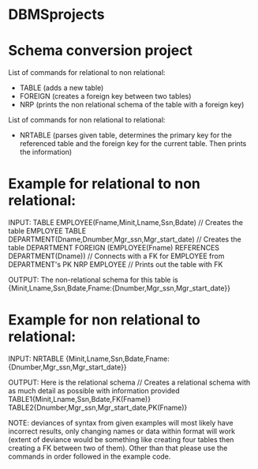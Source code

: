 # DBMSprojects

# Schema conversion project
List of commands for relational to non relational:
- TABLE (adds a new table)
- FOREIGN (creates a foreign key between two tables)
- NRP (prints the non relational schema of the table with a foreign key)

List of commands for non relational to relational:
- NRTABLE (parses given table, determines the primary key for the referenced table and the foreign key for the current table. Then prints the information)

# Example for relational to non relational:

INPUT:
TABLE EMPLOYEE(Fname,Minit,Lname,Ssn,Bdate) // Creates the table EMPLOYEE
TABLE DEPARTMENT(Dname,Dnumber,Mgr_ssn,Mgr_start_date) // Creates the table DEPARTMENT
FOREIGN (EMPLOYEE(Fname) REFERENCES DEPARTMENT(Dname)) // Connects with a FK for EMPLOYEE from DEPARTMENT's PK
NRP EMPLOYEE // Prints out the table with FK

OUTPUT:
The non-relational schema for this table is {Minit,Lname,Ssn,Bdate,Fname:{Dnumber,Mgr_ssn,Mgr_start_date}}

# Example for non relational to relational:

INPUT:
NRTABLE {Minit,Lname,Ssn,Bdate,Fname:{Dnumber,Mgr_ssn,Mgr_start_date}}

OUTPUT:
Here is the relational schema // Creates a relational schema with as much detail as possible with information provided
TABLE1{Minit,Lname,Ssn,Bdate,FK(Fname)}
TABLE2{Dnumber,Mgr_ssn,Mgr_start_date,PK(Fname)}



NOTE: deviances of syntax from given examples will most likely have incorrect results, only changing names or data within format will work (extent of deviance would be something like creating four tables then creating a FK between two of them). Other than that please use the commands in order followed in the example code.

